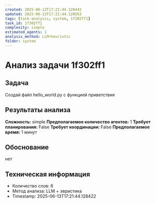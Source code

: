 ```yaml
---
created: 2025-06-13T17:21:44.128442
updated: 2025-06-13T17:21:44.128563
tags: [task-analysis, system, 1f302ff1]
task_id: 1f302ff1
complexity: simple
estimated_agents: 1
analysis_method: LLM+heuristic
folder: system
---
```


# Анализ задачи 1f302ff1

## Задача
Создай файл hello_world.py с функцией приветствия

## Результаты анализа

**Сложность:** simple
**Предполагаемое количество агентов:** 1
**Требует планирования:** False
**Требует координации:** False
**Предполагаемое время:** 1 минут

## Обоснование
нет

## Техническая информация
- Количество слов: 6
- Метод анализа: LLM + эвристика
- Timestamp: 2025-06-13T17:21:44.128422
